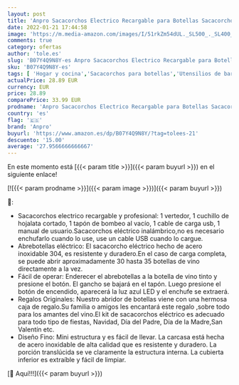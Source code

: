 ```yaml
---
layout: post
title: 'Anpro Sacacorchos Electrico Recargable para Botellas Sacacorchos Profesional Automático de Vino Abridor de Botellas Electrico Kit Regalo de Vinos para Navidad'
date: 2022-01-21 17:44:58
image: 'https://m.media-amazon.com/images/I/51rkZm54dUL._SL500_._SL400_.jpg'
comments: true
category: ofertas
author: 'tole.es'
slug: 'B07Y4Q9N8Y-es Anpro Sacacorchos Electrico Recargable para Botellas...'
sku: 'B07Y4Q9N8Y-es'
tags: [ 'Hogar y cocina','Sacacorchos para botellas','Utensilios de bar','Utensilios de cocina','anpro','navidad', ]
actualPrice: 28.89 EUR
currency: EUR
price: 28.89
comparePrice: 33.99 EUR
prodname: 'Anpro Sacacorchos Electrico Recargable para Botellas Sacacorchos Profesional Automático de Vino Abridor de Botellas Electrico Kit Regalo de Vinos para Navidad'
country: 'es'
flag: '🇪🇸'
brand: 'Anpro'
buyurl: 'https://www.amazon.es/dp/B07Y4Q9N8Y/?tag=tolees-21'
descuento: '15.00'
average: '27.9566666666667'
---
```


En este momento está [{{< param title >}}]({{< param buyurl >}}) en el siguiente enlace!

[![{{< param prodname >}}]({{< param image >}})]({{< param buyurl >}})

🔎:

- Sacacorchos electrico recargable y profesional: 1 vertedor, 1 cuchillo de hojalata cortado, 1 tapón de bombeo al vacío, 1 cable de carga usb, 1 manual de usuario.Sacacorchos eléctrico inalámbrico,no es necesario enchufarlo cuando lo use, use un cable USB cuando lo cargue.
- Abrebotellas eléctrico: El sacacorcho eléctrico hecho de acero inoxidable 304, es resistente y duradero.En el caso de carga completa, se puede abrir aproximadamente 30 hasta 35 botellas de vino directamente a la vez.
- Fácil de operar: Enderecer el abrebotellas a la botella de vino tinto y presione el botón. El gancho se bajará en el tapón. Luego presione el botón de encendido, aparecerá la luz azul LED y el enchufe se extraerá.
- Regalos Originales: Nuestro abridor de botellas viene con una hermosa caja de regalo.Su familia o amigos les encantará este regalo ,sobre todo para los amantes del vino.El kit de sacacorchos eléctrico es adecuado para todo tipo de fiestas, Navidad, Día del Padre, Día de la Madre,San Valentín etc.
- Diseño Fino: Mini estructura y es fácil de llevar. La carcasa está hecha de acero inoxidable de alta calidad que es resistente y duradero. La porción translúcida se ve claramente la estructura interna. La cubierta inferior es extraíble y fácil de limpiar.

[🛒 Aquí!!!]({{< param buyurl >}})
